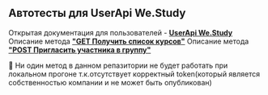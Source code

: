 
## Автотесты для UserApi We.Study
Открытая документация для пользователей - [**UserApi We.Study**](https://help.webinar.ru/ru/articles/3352168-api-%D1%81%D0%BF%D0%B8%D1%81%D0%BE%D0%BA-%D0%BC%D0%B5%D1%82%D0%BE%D0%B4%D0%BE%D0%B2-we-study)
Описание метода [**"GET Получить список курсов"**](https://help.webinar.ru/ru/articles/3340567-%D0%BF%D0%BE%D0%BB%D1%83%D1%87%D0%B8%D1%82%D1%8C-%D1%81%D0%BF%D0%B8%D1%81%D0%BE%D0%BA-%D0%BA%D1%83%D1%80%D1%81%D0%BE%D0%B2)
Описание метода [**"POST Пригласить участника в группу"**](https://help.webinar.ru/ru/articles/3342320-%D0%BF%D1%80%D0%B8%D0%B3%D0%BB%D0%B0%D1%81%D0%B8%D1%82%D1%8C-%D1%83%D1%87%D0%B0%D1%81%D1%82%D0%BD%D0%B8%D0%BA%D0%B0-%D0%B2-%D0%B3%D1%80%D1%83%D0%BF%D0%BF%D1%83)

:rotating_light:  Ни один метод в данном репазитории не будет работать при локальном прогоне т.к.отсутствует корректный token(который является собственностью компании и не может быть опубликован)